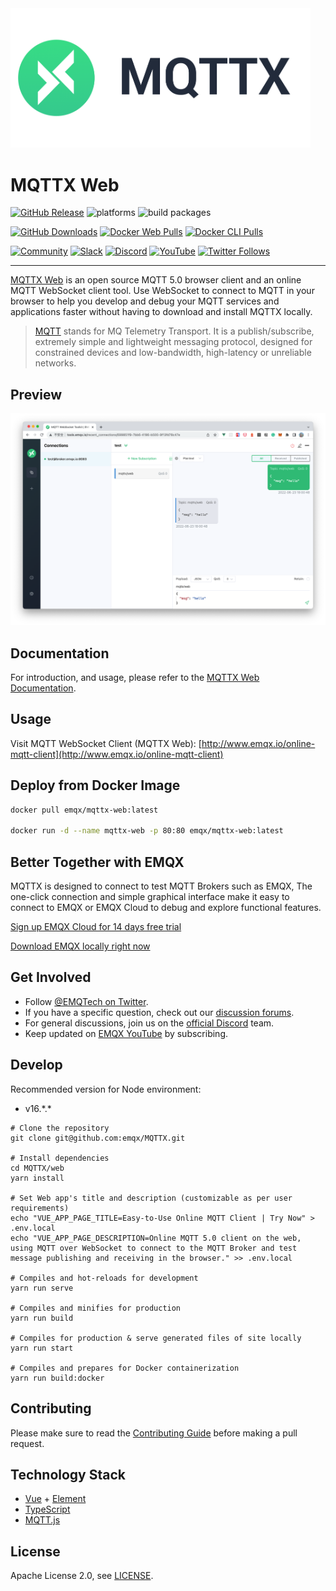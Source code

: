 <img src="../assets/mqttx-logo.png" width="480" alt="MQTTX Logo" />

# MQTTX Web

[![GitHub Release](https://img.shields.io/github/release/emqx/mqttx?color=brightgreen)](https://github.com/emqx/mqttx/releases)
![platforms](https://img.shields.io/badge/platforms-Browser-lightgrey)
![build packages](https://github.com/emqx/MQTTX/workflows/build%20packages/badge.svg)

[![GitHub Downloads](https://img.shields.io/github/downloads/emqx/MQTTX/total?label=GitHub%20Downloads)](https://mqttx.app/downloads)
[![Docker Web Pulls](https://img.shields.io/docker/pulls/emqx/mqttx-web?label=Docker%20Web%20Pulls)](https://hub.docker.com/r/emqx/mqttx-web)
[![Docker CLI Pulls](https://img.shields.io/docker/pulls/emqx/mqttx-cli?label=Docker%20CLI%20Pulls)](https://hub.docker.com/r/emqx/mqttx-cli)  

[![Community](https://img.shields.io/badge/Community-MQTTX-yellow?logo=github)](https://github.com/emqx/MQTTX/discussions)
[![Slack](https://img.shields.io/badge/Slack-EMQX-39AE85?logo=slack)](https://slack-invite.emqx.io/)
[![Discord](https://img.shields.io/discord/931086341838622751?label=Discord&logo=discord)](https://discord.gg/xYGf3fQnES)
[![YouTube](https://img.shields.io/badge/Subscribe-EMQ-FF0000?logo=youtube)](https://www.youtube.com/channel/UC5FjR77ErAxvZENEWzQaO5Q)
[![Twitter Follows](https://img.shields.io/twitter/follow/EMQTech?label=Twitter%20Follows)](https://twitter.com/EMQTech)

---

[MQTTX Web](https://mqttx.app) is an open source MQTT 5.0 browser client and an online MQTT WebSocket client tool. Use WebSocket to connect to MQTT in your browser to help you develop and debug your MQTT services and applications faster without having to download and install MQTTX locally.

> [MQTT](https://mqtt.org/faq) stands for MQ Telemetry Transport. It is a publish/subscribe, extremely simple and lightweight messaging protocol, designed for constrained devices and low-bandwidth, high-latency or unreliable networks.

## Preview

![mqttx-preview](../assets/mqttx-web-preview.png)

## Documentation

For introduction, and usage, please refer to the [MQTTX Web Documentation](https://mqttx.app/docs/web).

## Usage

Visit MQTT WebSocket Client (MQTTX Web): [http://www.emqx.io/online-mqtt-client](http://www.emqx.io/online-mqtt-client)

## Deploy from Docker Image

```bash
docker pull emqx/mqttx-web:latest

docker run -d --name mqttx-web -p 80:80 emqx/mqttx-web:latest
```

## Better Together with EMQX

MQTTX is designed to connect to test MQTT Brokers such as EMQX, The one-click connection and simple graphical interface make it easy to connect to EMQX or EMQX Cloud to debug and explore functional features.

[Sign up EMQX Cloud for 14 days free trial](https://www.emqx.com/en/try?product=cloud)

[Download EMQX locally right now](https://www.emqx.com/en/try?product=enterprise)

## Get Involved

- Follow [@EMQTech on Twitter](https://twitter.com/EMQTech).
- If you have a specific question, check out our [discussion forums](https://github.com/emqx/emqx/discussions).
- For general discussions, join us on the [official Discord](https://discord.gg/xYGf3fQnES) team.
- Keep updated on [EMQX YouTube](https://www.youtube.com/channel/UC5FjR77ErAxvZENEWzQaO5Q) by subscribing.

## Develop

Recommended version for Node environment:

- v16.\*.\*

```shell
# Clone the repository
git clone git@github.com:emqx/MQTTX.git

# Install dependencies
cd MQTTX/web
yarn install

# Set Web app's title and description (customizable as per user requirements)
echo "VUE_APP_PAGE_TITLE=Easy-to-Use Online MQTT Client | Try Now" > .env.local
echo "VUE_APP_PAGE_DESCRIPTION=Online MQTT 5.0 client on the web, using MQTT over WebSocket to connect to the MQTT Broker and test message publishing and receiving in the browser." >> .env.local

# Compiles and hot-reloads for development
yarn run serve

# Compiles and minifies for production
yarn run build

# Compiles for production & serve generated files of site locally
yarn run start

# Compiles and prepares for Docker containerization
yarn run build:docker
```

## Contributing

Please make sure to read the [Contributing Guide](https://github.com/emqx/MQTTX/blob/main/.github/CONTRIBUTING.md) before making a pull request.

## Technology Stack

- [Vue](https://vuejs.org/) + [Element](https://element.eleme.io)
- [TypeScript](https://www.typescriptlang.org/)
- [MQTT.js](https://github.com/mqttjs/MQTT.js)

## License

Apache License 2.0, see [LICENSE](https://github.com/emqx/MQTTX/blob/main/LICENSE).
